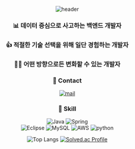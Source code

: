
<div align="center">

![header](https://capsule-render.vercel.app/api?type=waving&height=300&color=gradient&text=Dev%20Itzell.&animation=fadeIn)

### 📊 데이터 중심으로 사고하는 백엔드 개발자
### 👍 적절한 기술 선택을 위해 일단 경험하는 개발자
### 🏃‍♂️ 어떤 방향으로든 변화할 수 있는 개발자
   
   
### 📧 Contact  

[![mail](https://img.shields.io/badge/en3873@gmail.com-EA4335?style=flat-square&logo=GMail&logoColor=white)](mailto:en3873@gmail.com)

### 💪 Skill


![Java](https://img.shields.io/badge/java-%23ED8B00.svg?style=for-the-badge&logo=java&logoColor=white)
![Spring](https://img.shields.io/badge/spring-%236DB33F.svg?style=for-the-badge&logo=spring&logoColor=white)  
![Eclipse](https://img.shields.io/badge/Eclipse-FE7A16.svg?style=for-the-badge&logo=Eclipse&logoColor=white)
![MySQL](https://img.shields.io/badge/mysql-%2300f.svg?style=for-the-badge&logo=mysql&logoColor=white)
![AWS](https://img.shields.io/badge/AWS-%23FF9900.svg?style=for-the-badge&logo=amazon-aws&logoColor=white)
![python](https://img.shields.io/badge/python-3670A0?style=for-the-badge&logo=python&logoColor=ffdd54)
  
  ![Top Langs](https://github-readme-stats.vercel.app/api/top-langs/?username=itzelic-code&layout=compact)
  [![Solved.ac Profile](http://mazassumnida.wtf/api/generate_badge?boj=itzelic_01)](https://solved.ac/itzelic_01)
</div>
